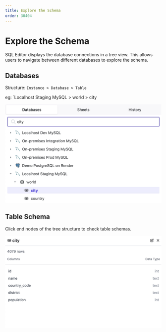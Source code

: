 ```yaml
---
title: Explore the Schema
order: 30404
---
```


# Explore the Schema

SQL Editor displays the database connections in a tree view. This allows users to navigate between different databases to explore the schema.

## Databases

Structure: `Instance > Database > Table`

eg: `Localhost Staging MySQL > world > city

![Databases](/static/docs-assets/sql-editor_databases-search.webp)

## Table Schema

Click end nodes of the tree structure to check table schemas.

![Table Schema](/static/docs-assets/sql-editor_databases-table-schema.webp)

